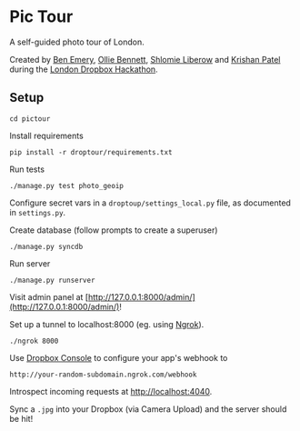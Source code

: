 # Pic Tour

A self-guided photo tour of London.

Created by [Ben Emery](https://github.com/benemery), [Ollie Bennett](https://github.com/olliebennett), [Shlomie Liberow](https://twitter.com/shlibness) and [Krishan Patel](https://github.com/krishan711) during the [London Dropbox Hackathon](https://www.dropbox.com/developers/blog/117/london-dropbox-hackathon).

## Setup

    cd pictour

Install requirements

    pip install -r droptour/requirements.txt

Run tests

    ./manage.py test photo_geoip

Configure secret vars in a `droptoup/settings_local.py` file, as documented in `settings.py`.

Create database (follow prompts to create a superuser)

    ./manage.py syncdb

Run server

    ./manage.py runserver

Visit admin panel at [http://127.0.0.1:8000/admin/](http://127.0.0.1:8000/admin/)!

Set up a tunnel to localhost:8000 (eg. using [Ngrok](https://ngrok.com/)).

    ./ngrok 8000

Use [Dropbox Console](https://www.dropbox.com/developers/apps) to configure your app's webhook to

    http://your-random-subdomain.ngrok.com/webhook

Introspect incoming requests at  [http://localhost:4040](http://localhost:4040).

Sync a `.jpg` into your Dropbox (via Camera Upload) and the server should be hit!
